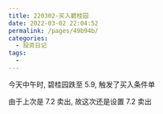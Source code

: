 ```yaml
---
title: 220302-买入碧桂园
date: 2022-03-02 22:04:52
permalink: /pages/49b94b/
categories:
  - 投资日记
tags:
  -
---
```


今天中午时, 碧桂园跌至 5.9, 触发了买入条件单

由于上次是 7.2 卖出, 故这次还是设置 7.2 卖出
